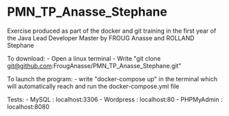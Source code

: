 # PMN_TP_Anasse_Stephane
Exercise produced as part of the docker and git training in the first year of the Java Lead Developer Master by FROUG Anasse and ROLLAND Stephane

To download:
	- Open a linux terminal
	- Write "git clone git@github.com:FrougAnasse/PMN_TP_Anasse_Stephane.git"

To launch the program:
	- write "docker-compose up" in the terminal which will automatically reach and run the docker-compose.yml file

Tests:
	- MySQL : localhost:3306
	- Wordpress : localhost:80
	- PHPMyAdmin : localhost:8080